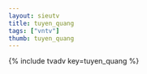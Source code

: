 ```yaml
--- 
layout: sieutv
title: tuyen_quang
tags: ["vntv"]
thumb: tuyen_quang
---
```

{% include tvadv key=tuyen_quang %}
